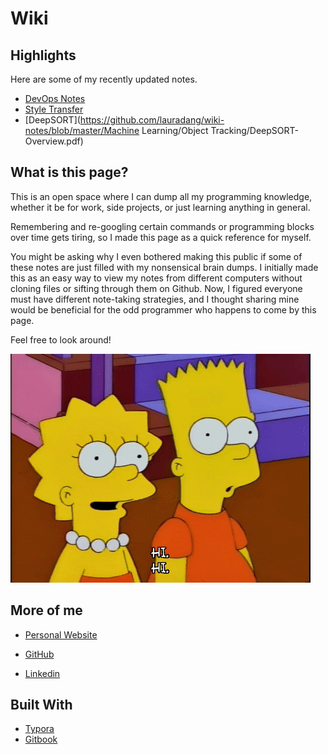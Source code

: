 # Wiki

## Highlights
Here are some of my recently updated notes.

- [DevOps Notes](https://lauradang.gitbook.io/notes/devops)
- [Style Transfer](https://lauradang.gitbook.io/notes/machine-learning/research-papers/style-transfer)
- [DeepSORT](https://github.com/lauradang/wiki-notes/blob/master/Machine Learning/Object Tracking/DeepSORT-Overview.pdf)

## What is this page?

This is an open space where I can dump all my programming knowledge, whether it be for work, side projects, or just learning anything in general. 

Remembering and re-googling certain commands or programming blocks over time gets tiring, so I made this page as a quick reference for myself. 

You might be asking why I even bothered making this public if some of these notes are just filled with my nonsensical brain dumps. I initially made this as an easy way to view my notes from different computers without cloning files or sifting through them on Github. Now, I figured everyone must have different note-taking strategies, and I thought sharing mine would be beneficial for the odd programmer who happens to come by this page.

‌Feel free to look around!

![](giphy.gif)

## More of me

- [Personal Website](https://lauradang.me)

- [GitHub](https://github.com/lauradang)
- [Linkedin](https://www.linkedin.com/in/laura-dang/)

## Built With
- [Typora](https://typora.io/)
- [Gitbook](https://www.gitbook.com/)

